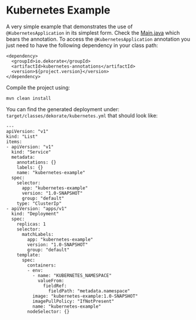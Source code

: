 # Kubernetes Example 

A very simple example that demonstrates the use of `@KubernetesApplication` in its simplest form.
Check the [Main.java](src/main/java/io/dekorate/examples/kubernetes/Main.java) which bears the annotation.
To access the `@KubernetesApplication` annotation you just need to have the following dependency in your
class path:

    <dependency>
      <groupId>io.dekorate</groupId>
      <artifactId>kubernetes-annotations</artifactId>
      <version>${project.version}</version>
    </dependency>

Compile the project using:

    mvn clean install
    
You can find the generated deployment under: `target/classes/dekorate/kubernetes.yml` that should look like:

    ---
    apiVersion: "v1"
    kind: "List"
    items:
    - apiVersion: "v1"
      kind: "Service"
      metadata:
        annotations: {}
        labels: {}
        name: "kubernetes-example"
      spec:
        selector:
          app: "kubernetes-example"
          version: "1.0-SNAPSHOT"
          group: "default"
        type: "ClusterIp"
    - apiVersion: "apps/v1"
      kind: "Deployment"
      spec:
        replicas: 1
        selector:
          matchLabels:
            app: "kubernetes-example"
            version: "1.0-SNAPSHOT"
            group: "default"
        template:
          spec:
            containers:
            - env:
              - name: "KUBERNETES_NAMESPACE"
                valueFrom:
                  fieldRef:
                    fieldPath: "metadata.namespace"
              image: "kubernetes-example:1.0-SNAPSHOT"
              imagePullPolicy: "IfNotPresent"
              name: "kubernetes-example"
            nodeSelector: {} 

